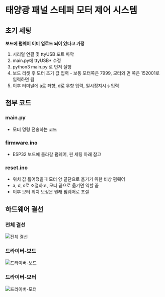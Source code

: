 # 태양광 패널 스테퍼 모터 제어 시스템

## 초기 세팅
**보드에 펌웨어 이미 업로드 되어 있다고 가정**
1. 시리얼 연결 및 ttyUSB 포트 파악
2. main.py에 ttyUSB* 수정
3. python3 main.py 로 먼저 실행
4. 보드 리셋 후 모터 초기 값 입력 - 보통 모터쪽은 7999, 모터와 먼 쪽은 152001로 입력하면 됨
5. 이후 터미널에 a로 좌향, d로 우향 입력, 일시정지시 s 입력

## 첨부 코드
### main.py
- 모터 명령 전송하는 코드

### firmware.ino
- ESP32 보드에 올라갈 펌웨어, 핀 세팅 아래 참고

### reset.ino
- 위치 값 틀어졌을때 모터 양 끝단으로 옮기기 위한 비상 펌웨어
- a, d, s로 조절하고, 모터 끝으로 옮기면 역할 끝
- 이후 모터 위치 보정은 원래 펌웨어로 조절

## 하드웨어 결선
### 전체 결선
![전체 결선](panel_control/environment.excalidraw)

### 드라이버-보드
![드라이버-보드](panel_control/driverpin.excalidraw)

### 드라이버-모터
![드라이버-모터](panel_control/motor-driver.excalidraw)
